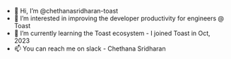 - 👋 Hi, I’m @chethanasridharan-toast
- 👀 I’m interested in improving the developer productivity for engineers @ Toast
- 🌱 I’m currently learning the Toast ecosystem - I joined Toast in Oct, 2023
- 📫 You can reach me on slack - Chethana Sridharan

<!---
chethanasridharan-toast/chethanasridharan-toast is a ✨ special ✨ repository because its `README.md` (this file) appears on your GitHub profile.
You can click the Preview link to take a look at your changes.
--->
